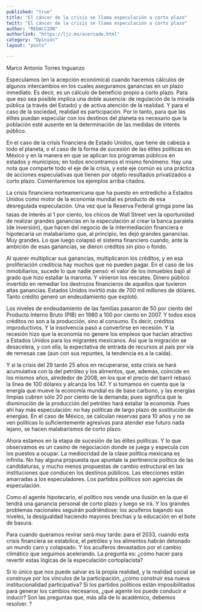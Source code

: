 ```yaml
---
published: "true"
title: "El cáncer de la crisis se llama especulación a corto plazo"
twitt: "El cáncer de la crisis se llama especulación a corto plazo"
author: "REDACCION"
authorlink: "https://ljz.mx/acercade.html"
category: "Opinión"
layout: "posts"

---
```



  Marco Antonio Torres Inguanzo



  Especulamos (en la acepción económica) cuando hacemos cálculos de algunos intercambios en los cuales aseguramos ganancias en un plazo inmediato. Es decir, es un cálculo de beneficio propio a corto plazo. Para que eso sea posible implica una doble ausencia: de regulación de la mirada pública (a través del Estado) y de activa atención de la realidad. Y para el caso de la sociedad, realidad es participación. Por lo tanto, para que las élites puedan especular con los destinos del planeta es necesario que la población esté ausente en la determinación de las medidas de interés público.



  En el caso de la crisis financiera de Estado Unidos, que tiene de cabeza a todo el planeta, o el caso de la forma de sucesión de las élites políticas en México y en la manera en que se aplican los programas públicos en estados y municipios; en todos encontramos el mismo fenómeno. Hay una nota que comparte todo el eje de la crisis, y este eje común es una práctica de acciones especulativas que tienen por objeto resultados privatizados a corto plazo. Comentaremos los ejemplos arriba citados.



  La crisis financiera norteamericana que ha puesto en entredicho a Estados Unidos como motor de la economía mundial es producto de esa desregulada especulación. Una vez que la Reserva Federal gringa pone las tasas de interés al 1 por ciento, los chicos de Wall Street ven la oportunidad de realizar grandes ganancias en la especulación al crear la banca paralela (de inversión), que hacen del negocio de la intermediación financiera e hipotecaria un malabarismo que, al principio, les dejó grandes ganancias. Muy grandes. Lo que luego colapsó el sistema financiero cuando, ante la ambición de esas ganancias, se dieron créditos sin piso o fondo.



  Al querer multiplicar sus ganancias, multiplicaron los créditos, y en esa proliferación crediticia hay muchos que no pueden pagar. En el caso de los inmobiliarios, sucede lo que nadie pensó: el valor de los inmuebles bajó al grado que hizo estallar la maroma. Y vinieron los rescates. Dinero público invertido en remediar los destrozos financieros de aquellos que tuvieron altas ganancias. Estados Unidos invirtió más de 700 mil millones de dólares. Tanto crédito generó un endeudamiento que explotó.



  Los niveles de endeudamiento de las familias pasaron de 50 por ciento del Producto Interno Bruto (PIB) en 1980 a 100 por ciento en 2007. Y todos esos créditos no son a la producción, sino al consumo. Es decir, créditos improductivos. Y la insolvencia pasó a convertirse en recesión. Y la recesión hizo que la economía no genere los empleos que hacían atractivo a Estados Unidos para los migrantes mexicanos. Así que la migración se desacelera, y con ella, la expectativa de entrada de recursos al país por vía de remesas cae (aun con sus repuntes, la tendencia es a la caída).



  Y si la crisis del 29 tardó 25 años en recuperarse, esta crisis se hará acumulativa con la del petróleo y los alimentos, que, además, coincide en los mismos años, alrededor de 2008, en los que el precio del barril rebasó la línea de 100 dólares y alcanza los 147. Y si tomamos en cuenta que la energía que mueve la economía mundial es de base carbono, y las energías limpias cubren sólo 20 por ciento de la demanda; pues significa que la disminución de la producción del petróleo hará estallar la economía. Pues ahí hay más especulación: no hay políticas de largo plazo de sustitución de energías. En el caso de México, se calculan reservas para 10 años y no se ven políticas lo suficientemente agresivas para atender ese futuro nada lejano, se hacen malabarismos de corto plazo.



  Ahora estamos en la etapa de sucesión de las élites políticas. Y lo que observamos es un casino de negociación donde se juega y especula con los puestos a ocupar. La mediocridad de la clase política mexicana es infinita. No hay alguna propuesta que apuntale la pertinencia política de las candidaturas, y mucho menos propuestas de cambio estructural en las instituciones que conducen los destinos públicos. Las elecciones están amarradas a los especuladores. Los partidos políticos son agencias de especulación.



  Como el agente hipotecario, el político nos vende una ilusión en la que él tendrá una ganancia personal de corto plazo y luego se irá. Y los grandes problemas nacionales seguirán pudriéndose: los acuíferos bajando sus niveles, la desigualdad haciendo mayores brechas y la educación en el bote de basura.



  Para cuando queramos revirar será muy tarde: para el 2033, cuando esta crisis financiera se estabilice, el petróleo y los alimentos habrán detonado un mundo caro y colapsado. Y los acuíferos devastados por el cambio climático que seguimos acelerando. La pregunta es: ¿cómo hacer para revertir estas lógicas de la especulación cortoplacista?



  Si lo único que nos puede salvar es la propia realidad, y la realidad social se construye por los vínculos de la participación, ¿cómo construir esa nueva institucionalidad participativa? Si los partidos políticos están imposibilitados para generar los cambios necesarios, ¿qué agente los puede conducir e inducir? Son las preguntas que, más allá de lo académico, debemos resolver. ?

